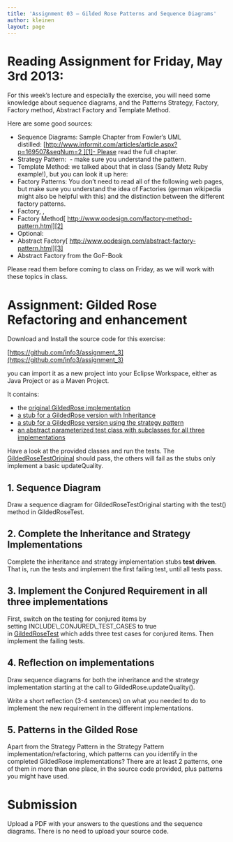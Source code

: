 ```yaml
---
title: 'Assignment 03 – Gilded Rose Patterns and Sequence Diagrams'
author: kleinen
layout: page
---
```


# Reading Assignment for Friday, May 3rd 2013:

For this week’s lecture and especially the exercise, you will need some knowledge about sequence diagrams, and the Patterns Strategy, Factory, Factory method, Abstract Factory and Template Method.

Here are some good sources:

 *  Sequence Diagrams: Sample Chapter from Fowler’s UML distilled: [http://www.informit.com/articles/article.aspx?p=169507&seqNum=2 ][1]- Please read the full chapter.
 *  Strategy Pattern:  - make sure you understand the pattern.
 *  Template Method: we talked about that in class (Sandy Metz Ruby example!), but you can look it up here: 
 *  Factory Patterns: You don’t need to read all of the following web pages, but make sure you understand the idea of Factories (german wikipedia might also be helpful with this) and the distinction between the different factory patterns.
 *  Factory, ,
 *  Factory Method[ http://www.oodesign.com/factory-method-pattern.html][2]
 *  Optional:
 *  Abstract Factory[ http://www.oodesign.com/abstract-factory-pattern.html][3]
 *  Abstract Factory from the GoF-Book 

Please read them before coming to class on Friday, as we will work with these topics in class.

# Assignment: Gilded Rose Refactoring and enhancement

Download and Install the source code for this exercise:

[https://github.com/info3/assignment_3](https://github.com/info3/assignment_3)

you can import it as a new project into your Eclipse Workspace, either as Java Project or as a Maven Project.

It contains:

 *  the [original GildedRose implementation][4]
 *  [a stub for a GildedRose version with Inheritance][5]
 *  [a stub for a GildedRose version using the strategy pattern][6]
 *  [an abstract parameterized test class with subclasses for all three implementations][7]


Have a look at the provided classes and run the tests. The [GildedRoseTestOriginal][8] should pass, the others will fail as the stubs only implement a basic updateQuality.

## 1. Sequence Diagram

Draw a sequence diagram for GildedRoseTestOriginal starting with the test() method in GildedRoseTest.

## 2. Complete the Inheritance and Strategy Implementations

 Complete the inheritance and strategy implementation stubs **test driven**. That is, run the tests and implement the first failing test, until all tests pass.

## 3. Implement the Conjured Requirement in all three implementations

First, switch on the testing for conjured items by setting INCLUDE\\_CONJURED\\_TEST\_CASES to true in [GildedRoseTest][7] which adds three test cases for conjured items. Then implement the failing tests.

## 4. Reflection on implementations

 Draw sequence diagrams for both the inheritance and the strategy implementation starting at the call to GildedRose.updateQuality().

 Write a short reflection (3-4 sentences) on what you needed to do to implement the new requirement in the different implementations.

## 5. Patterns in the Gilded Rose

Apart from the Strategy Pattern in the Strategy Pattern implementation/refactoring, which patterns can you identify in the completed GildedRose implementations? There are at least 2 patterns, one of them in more than one place, in the source code provided, plus patterns you might have used.

# Submission

Upload a PDF with your answers to the questions and the sequence diagrams. There is no need to upload your source code.

[1]: http://www.informit.com/articles/article.aspx?p=169507&seqNum=2
[2]: http://www.oodesign.com/factory-method-pattern.html
[3]: http://www.oodesign.com/abstract-factory-pattern.html
[4]: https://github.com/info3/assignment\_3/blob/master/GildedRoseWithTest/src/main/java/gildedrose/original/GildedRose.java
[5]: https://github.com/info3/assignment\_3/tree/master/GildedRoseWithTest/src/main/java/gildedrose/inheritance
[6]: https://github.com/info3/assignment\_3/tree/master/GildedRoseWithTest/src/main/java/gildedrose/strategy
[7]: https://github.com/info3/assignment\_3/blob/master/GildedRoseWithTest/src/test/java/gildedrose/GildedRoseTest.java
[8]: https://github.com/info3/assignment\_3/blob/master/GildedRoseWithTest/src/test/java/gildedrose/GildedRoseTestOriginal.java

